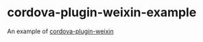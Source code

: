 cordova-plugin-weixin-example
===============

An example of [cordova-plugin-weixin](https://github.com/xu-li/cordova-plugin-weixin)
